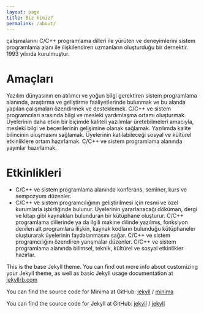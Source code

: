 ```yaml
---
layout: page
title: Biz kimiz?
permalink: /about/
---
```



çalışmalarını C/C++ programlama dilleri ile yürüten ve deneyimlerini sistem programlama alanı ile ilişkilendiren uzmanların oluşturduğu bir dernektir. 1993 yılında kurulmuştur.

# Amaçları
Yazılım dünyasının en atılımcı ve yoğun bilgi gerektiren sistem programlama alanında, araştırma ve geliştirme faaliyetlerinde bulunmak ve bu alanda yapılan çalışmaları özendirmek ve desteklemek.
C/C++ ve sistem programcıları arasında bilgi ve mesleki yardımlaşma ortamı oluşturmak.
Üyelerinin daha etkin bir biçimde kaliteli yazılımlar üretebilmeleri amacıyla, mesleki bilgi ve becerilerinin gelişimine olanak sağlamak.
Yazılımda kalite bilincinin oluşmasını sağlamak.
Üyelerinin katılabileceği sosyal ve kültürel etkinliklere ortam hazırlamak.
C/C++ ve sistem programlama alanında yayınlar hazırlamak.
#  Etkinlikleri
- C/C++ ve sistem programlama alanında konferans, seminer, kurs ve sempozyum düzenler.
- C/C++ ve sistem programcılığının geliştirilmesi için resmi ve özel kurumlarla işbirliğinde bulunur.
Üyelerinin yararlanacağı döküman, dergi ve kitap gibi kaynakları bulunduran bir kütüphane oluşturur.
C/C++ programlama dillerinde ya da ilgili makine dilinde yazılmış, fonksiyon denilen alt programlara ilişkin, kaynak kodların bulunduğu kütüphaneler oluşturarak üyelerinin faydalanmasını sağar.
C/C++ ve sistem programcılığını özendiren yarışmalar düzenler.
C/C++ ve sistem programlama alanında bilimsel, teknik, kültürel ve sosyal etkinlikler hazırlar.

This is the base Jekyll theme. You can find out more info about customizing your Jekyll theme, as well as basic Jekyll usage documentation at [jekyllrb.com](https://jekyllrb.com/)

You can find the source code for Minima at GitHub:
[jekyll][jekyll-organization] /
[minima](https://github.com/jekyll/minima)

You can find the source code for Jekyll at GitHub:
[jekyll][jekyll-organization] /
[jekyll](https://github.com/jekyll/jekyll)


[jekyll-organization]: https://github.com/jekyll

